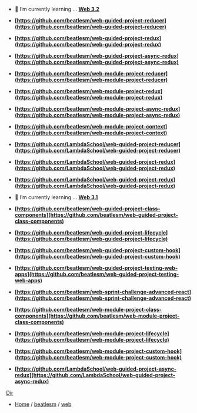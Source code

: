 
- 🌱 I’m currently learning ... **[Web 3.2](./3.2-Advanced-State-Management/README.md)**

-   **[https://github.com/beatlesm/web-guided-project-reducer](https://github.com/beatlesm/web-guided-project-reducer)**
-   **[https://github.com/beatlesm/web-guided-project-redux](https://github.com/beatlesm/web-guided-project-redux)**
-   **[https://github.com/beatlesm/web-guided-project-async-redux](https://github.com/beatlesm/web-guided-project-async-redux)**

-   **[https://github.com/beatlesm/web-module-project-reducer](https://github.com/beatlesm/web-module-project-reducer)**
-   **[https://github.com/beatlesm/web-module-project-redux](https://github.com/beatlesm/web-module-project-redux)**
-   **[https://github.com/beatlesm/web-module-project-async-redux](https://github.com/beatlesm/web-module-project-async-redux)**
-   **[https://github.com/beatlesm/web-module-project-context](https://github.com/beatlesm/web-module-project-context)**

-   **[https://github.com/LambdaSchool/web-guided-project-reducer](https://github.com/LambdaSchool/web-guided-project-reducer)**
-   **[https://github.com/LambdaSchool/web-guided-project-redux](https://github.com/LambdaSchool/web-guided-project-redux)**
-   **[https://github.com/LambdaSchool/web-guided-project-redux](https://github.com/LambdaSchool/web-guided-project-redux)**

- 🌱 I’m currently learning ... **[Web 3.1](./3.1-Advanced-React/)**

-   **[https://github.com/beatlesm/web-guided-project-class-components](https://github.com/beatlesm/web-guided-project-class-components)**
-   **[https://github.com/beatlesm/web-guided-project-lifecycle](https://github.com/beatlesm/web-guided-project-lifecycle)**
-   **[https://github.com/beatlesm/web-guided-project-custom-hook](https://github.com/beatlesm/web-guided-project-custom-hook)**
-   **[https://github.com/beatlesm/web-guided-project-testing-web-apps](https://github.com/beatlesm/web-guided-project-testing-web-apps)**
-   **[https://github.com/beatlesm/web-sprint-challenge-advanced-react](https://github.com/beatlesm/web-sprint-challenge-advanced-react)**

-   **[https://github.com/beatlesm/web-module-project-class-components](https://github.com/beatlesm/web-module-project-class-components)**
-   **[https://github.com/beatlesm/web-module-project-lifecycle](https://github.com/beatlesm/web-module-project-lifecycle)**
-   **[https://github.com/beatlesm/web-module-project-custom-hook](https://github.com/beatlesm/web-module-project-custom-hook)**
-   **[https://github.com/LambdaSchool/web-guided-project-async-redux](https://github.com/LambdaSchool/web-guided-project-async-redux)**


[Dir](./)

- [Home](https://github.com/beatlesm) / [beatlesm](https://github.com/beatlesm/beatlesm) /  [web](https://github.com/beatlesm/web)